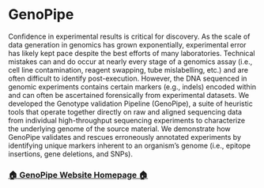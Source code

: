 # GenoPipe

Confidence in experimental results is critical for discovery. As the scale of data generation in genomics has grown exponentially, experimental error has likely kept pace despite the best efforts of many laboratories. Technical mistakes can and do occur at nearly every stage of a genomics assay (i.e., cell line contamination, reagent swapping, tube mislabelling, etc.) and are often difficult to identify post-execution. However, the DNA sequenced in genomic experiments contains certain markers (e.g., indels) encoded within and can often be ascertained forensically from experimental datasets. We developed the Genotype validation Pipeline (GenoPipe), a suite of heuristic tools that operate together directly on raw and aligned sequencing data from individual high-throughput sequencing experiments to characterize the underlying genome of the source material. We demonstrate how GenoPipe validates and rescues erroneously annotated experiments by identifying unique markers inherent to an organism’s genome (i.e., epitope insertions, gene deletions, and SNPs).

### [:house: GenoPipe Website Homepage :house:](https://pughlab.mbg.cornell.edu/GenoPipe-docs/)
